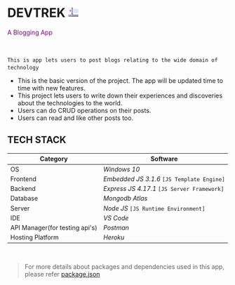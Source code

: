 # DEVTREK <img src="typography2.png" width="23px" height="23px">

<span style="color:purple">A Blogging App</span>

<br>

`This is app lets users to post blogs relating to the wide domain of technology`

* This is the basic version of the project. The app will be updated time to time with new features.
* This project lets users to write down their experiences and discoveries about the technologies to the world.
* Users can do CRUD operations on their posts.
* Users can read and like other posts too.

## TECH STACK

| Category | Software |
| -------- | -------- |
| OS | *Windows 10* |
| Frontend | *Embedded JS 3.1.6* `[JS Template Engine]` |
| Backend | *Express JS 4.17.1* `[JS Server Framework]` |
| Database | *Mongodb Atlas* |
| Server | *Node JS* `[JS Runtime Environment]` |
| IDE | *VS Code* |
| API Manager(for testing api's) | *Postman* |
| Hosting Platform | *Heroku* |

<br>

> For more details about packages and dependencies used in this app, please refer [package.json](https://github.com/cod-lab/devTrek/blob/main/package.json)
